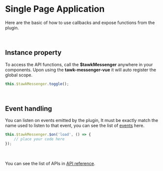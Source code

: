 # Single Page Application
Here are the basic of how to use callbacks and expose functions from the plugin.

<br/>

## Instance property
To access the API functions, call the **$tawkMessenger** anywhere in your components. Upon using
the **tawk-messenger-vue** it will auto register the global scope.

```js
this.$tawkMessenger.toggle();
```

<br/>

## Event handling
You can listen on events emitted by the plugin, It must be exactly match the name used to listen
to that event, you can see the list of [events](api-reference.md) here.

```js
this.$tawkMessenger.$on('load', () => {
    // place your code here
});
```

<br/><br/>
You can see the list of APIs in [API reference](api-reference.md).